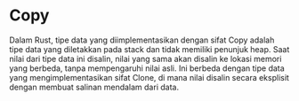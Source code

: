 # Copy

Dalam Rust, tipe data yang diimplementasikan dengan sifat Copy adalah tipe data yang diletakkan pada stack dan tidak memiliki penunjuk heap. Saat nilai dari tipe data ini disalin, nilai yang sama akan disalin ke lokasi memori yang berbeda, tanpa mempengaruhi nilai asli. Ini berbeda dengan tipe data yang mengimplementasikan sifat Clone, di mana nilai disalin secara eksplisit dengan membuat salinan mendalam dari data.
